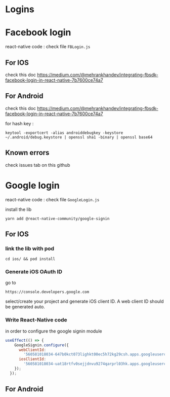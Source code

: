 Logins
===

Facebook login
===

react-native code : check file `FBLogin.js`

## For IOS

check this doc https://medium.com/@mehrankhandev/integrating-fbsdk-facebook-login-in-react-native-7b7600ce74a7

## For Android

check this doc https://medium.com/@mehrankhandev/integrating-fbsdk-facebook-login-in-react-native-7b7600ce74a7

for hash key : 

    keytool -exportcert -alias androiddebugkey -keystore ~/.android/debug.keystore | openssl sha1 -binary | openssl base64

## Known errors

check issues tab on this github

Google login
===

react-native code : check file `GoogleLogin.js`

install the lib

    yarn add @react-native-community/google-signin

## For IOS

### link the lib with pod

    cd ios/ && pod install

### Generate iOS OAuth ID  

go to 

    https://console.developers.google.com

select/create your project and generate iOS client ID. A web client ID should be generated auto.

### Write React-Native code

in order to configure the google signin module

```js
useEffect(() => {
    GoogleSignin.configure({
      webClientId:
        '560581018034-647b0kct073lighkt00ec5h72kg29csh.apps.googleusercontent.com',
      iosClientId:
        '560581018034-uat18rtfv0sejjdnvu9274qarprl03hk.apps.googleusercontent.com',
    });
  });
```

## For Android